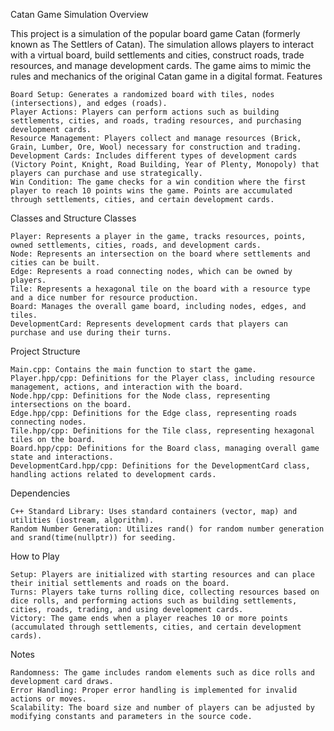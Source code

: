 Catan Game Simulation
Overview

This project is a simulation of the popular board game Catan (formerly known as The Settlers of Catan). The simulation allows players to interact with a virtual board, build settlements and cities, construct roads, trade resources, and manage development cards. The game aims to mimic the rules and mechanics of the original Catan game in a digital format.
Features

    Board Setup: Generates a randomized board with tiles, nodes (intersections), and edges (roads).
    Player Actions: Players can perform actions such as building settlements, cities, and roads, trading resources, and purchasing development cards.
    Resource Management: Players collect and manage resources (Brick, Grain, Lumber, Ore, Wool) necessary for construction and trading.
    Development Cards: Includes different types of development cards (Victory Point, Knight, Road Building, Year of Plenty, Monopoly) that players can purchase and use strategically.
    Win Condition: The game checks for a win condition where the first player to reach 10 points wins the game. Points are accumulated through settlements, cities, and certain development cards.

Classes and Structure
Classes

    Player: Represents a player in the game, tracks resources, points, owned settlements, cities, roads, and development cards.
    Node: Represents an intersection on the board where settlements and cities can be built.
    Edge: Represents a road connecting nodes, which can be owned by players.
    Tile: Represents a hexagonal tile on the board with a resource type and a dice number for resource production.
    Board: Manages the overall game board, including nodes, edges, and tiles.
    DevelopmentCard: Represents development cards that players can purchase and use during their turns.

Project Structure

    Main.cpp: Contains the main function to start the game.
    Player.hpp/cpp: Definitions for the Player class, including resource management, actions, and interaction with the board.
    Node.hpp/cpp: Definitions for the Node class, representing intersections on the board.
    Edge.hpp/cpp: Definitions for the Edge class, representing roads connecting nodes.
    Tile.hpp/cpp: Definitions for the Tile class, representing hexagonal tiles on the board.
    Board.hpp/cpp: Definitions for the Board class, managing overall game state and interactions.
    DevelopmentCard.hpp/cpp: Definitions for the DevelopmentCard class, handling actions related to development cards.

Dependencies

    C++ Standard Library: Uses standard containers (vector, map) and utilities (iostream, algorithm).
    Random Number Generation: Utilizes rand() for random number generation and srand(time(nullptr)) for seeding.

How to Play

    Setup: Players are initialized with starting resources and can place their initial settlements and roads on the board.
    Turns: Players take turns rolling dice, collecting resources based on dice rolls, and performing actions such as building settlements, cities, roads, trading, and using development cards.
    Victory: The game ends when a player reaches 10 or more points (accumulated through settlements, cities, and certain development cards).

Notes

    Randomness: The game includes random elements such as dice rolls and development card draws.
    Error Handling: Proper error handling is implemented for invalid actions or moves.
    Scalability: The board size and number of players can be adjusted by modifying constants and parameters in the source code.

